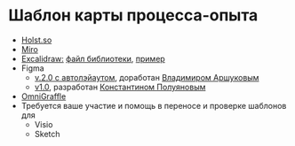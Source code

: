# Шаблон карты процесса-опыта <a id="templates"></a>

- [Holst.so](templates/xpm-template.holst)
- [Miro](https://miro.com/miroverse//xpm-experience-process-mapping/)
- [Excalidraw:](https://excalidraw.com/) [файл библиотеки](templates/xpm-library.excalidrawlib), [пример](templates/xpm-example.excalidraw)
- Figma
  - [v.2.0 с автолэйаутом](templates/xpm-template.fig), доработан [Владимиром Аршуковым](https://github.com/Vladaaar)
  - [v1.0](templates/xpm-template.fig), разработан [Константином Полуяновым](https://github.com/poluyanoff)
- [OmniGraffle](templates/xpm-elements.gstencil)
- Требуется ваше участие и помощь в переносе и проверке шаблонов для
  - Visio
  - Sketch
